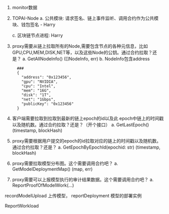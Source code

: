 1. monitor数据

2. TOPAI-Node
    a. 公共模块: 请求签名、链上事件监听、调用合约作为公共模块、钱包签名 - Harry

    c. 区块链节点进程: Harry

1. proxy需要从链上拉取所有的Node,需要包含节点的各种元信息，比如GPU,CPU,MEM,DISK,NET等，以及这些Node的公钥。通过合约拉取？还是？
    a. GetAllNodeInfo() ([]NodeInfo, err)
    b. NodeInfo包含address

    ```shell
      ###
      {
        "address": "0x123456",
        "gpu": "NVIDIA",
        "cpu": "Intel",
        "mem": "16G",
        "disk": "1T",
        "net": "1Gbps",
        "publicKey": "0x123456"
      }
    ```
2. 客户端需要拉取到拉取到最新的链上epoch的id以及此 epoch中链上的时间戳以及随机数。通过合约拉取？还是？（开个接口）
    a. GetLastEpoch() (timestamp, blockHash)
3. proxy需要根据用户提交的epoch的id拉取对应的链上的时间戳以及随机数。通过合约拉取？还是？
    a. GetEpochByEpochId(epochid: str) (timestamp, blockHash)
4. proxy需要拉取模型分布图。这个需要调用合约吧？
    a. GetModelDeploymentMap() (map, err)
5. proxy需要可以上报模型执行的审计结果数据。这个需要调用合约吧？
    a. ReportProofOfModelWork(...)



recordModelUpload 上传模型， reportDeployment 模型的部署实例

ReportWorkload
